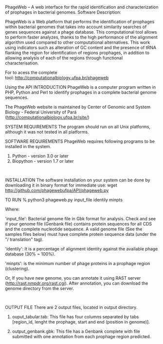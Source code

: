 PhageWeb – A web interface for the rapid identification and characterization of prophages in bacterial genomes.
Software Description:

PhageWeb is a Web platform that performs the identification of prophages within bacterial genomes that takes into account similarity searches of genes sequences against a phage database. This computational tool allows to perform faster analyzes, thanks to the high performance of the alignment algorithm used compared to other computational alternatives. This work using indicators such as alteration of GC content and the presence of tRNA flanking the region for identification of regions prophages, in addition to allowing analysis of each of the regions through functional characterisation. 

For to acess the complete tool: http://computationalbiology.ufpa.br/phageweb


Using the API
INTRODUCTION
PhageWeb is a computer program written in PHP, Python and Perl to identify prophages in a complete bacterial genome sequences.

The PhageWeb website is maintained by Center of Genomic and System Biology - Federal University of Pará (http://computationalbiology.ufpa.br/site/)

SYSTEM REQUIREMENTS
The program should run on all Unix platforms, although it was not tested in all platforms.


SOFTWARE REQUIREMENTS
PhageWeb requires following programs to be installed in the system.

1. Python - version 3.0 or later
2. Biopython - version 1.7 or later

 

INSTALLATION
The software installation on your system can be done by downloading it in binary format for immediate use: wget http://github.com/phagewebufpa/API/phageweb.py


TO RUN
% python3 phageweb.py input_file identily minpts

Where:

'input_file': Bacterial genome file in Gbk format for analysis. Check and see if your genome file (Genbank file) contains protein sequences for all CDS and the complete nucleotide sequence. A valid genome file (See the samples files below) must have complete protein sequence data (under the "/ translation" tag).

'identily': It is a percentage of alignment identity against the available phage database (30% ~ 100%).

'minpts': is the minimum number of phage proteins in a prophage region (clustering).


Or, 
If you have new genome, you can annotate it using RAST server (http://rast.nmpdr.org/rast.cgi). 
After annotation, you can download the genome directory from the server.

 

OUTPUT FILE
There are 2 output files, located in output directory.

1. ouput_tabular.tab: This file has four columns separated by tabs [region_id, lenght the prophage, start and end (position in genome)]. 

2. output_genbank.gbk: This file has a Genbank complete with file submitted with one annotation from each prophage region predicted.

 
